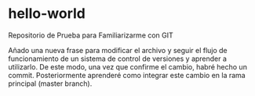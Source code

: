 # hello-world
Repositorio de Prueba para Familiarizarme con GIT

Añado una nueva frase para modificar el archivo y seguir el flujo de funcionamiento de un sistema de control de versiones y aprender a utilizarlo. De este modo, una vez que confirme el cambio, habré hecho un commit. Posteriormente aprenderé como integrar este cambio en la rama principal (master branch).
